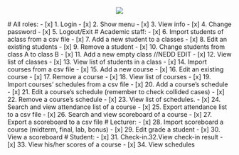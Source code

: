 <p align="center">
  <a href="https://www.paypal.me/daattali">
    <img src="http://www.pngmart.com/files/3/Download-Now-Button-Blue-PNG.png" />
  </a>
</p>
# All roles:		
- [x] 1. Login 		
- [x] 2. Show menu
- [x] 3. View info 		
- [x] 4. Change password 	
- [x] 5. Logout/Exit 		
# Academic staff:								
- [x] 6. Import students of aclass from a csv file 					
- [x] 7. Add a new student to a classes								
- [x] 8. Edit an existing students 									
- [x] 9. Remove a student 											
- [x] 10. Change students from class A to class B 					
- [x] 11. Add a new empty class 							//NEDD EDIT			
- [x] 12. View list of classes 									
- [x] 13. View list of students in a class 						
- [x] 14. Import courses from a csv file 							
- [x] 15. Add a new course 											
- [x] 16. Edit an existing course 								
- [x] 17. Remove a course 										
- [x] 18. View list of courses 										
- [x] 19. Import courses’ schedules from a csv file 					
- [x] 20. Add a course’s schedule 									
- [x] 21. Edit a course’s schedule (remember to check collided cases) 
- [x] 22. Remove a course’s schedule 									
- [x] 23. View list of schedules. 									
- [x] 24. Search and view attendance list of a course 				
- [x] 25. Export attendance list to a csv file 						
- [x] 26. Search and view scoreboard of a course 					
- [x] 27. Export a scoreboard to a csv file 							
# Lecturer:						
- [x] 28. Import scoreboard a course (midterm, final, lab, bonus) 	
- [x] 29. Edit grade a student 									
- [x] 30. View a scoreboard 											
# Student:								
- [x] 31. Check-in.32.View check-in result 							
- [x] 33. View his/her scores of a course 							
- [x] 34. View schedules 												

